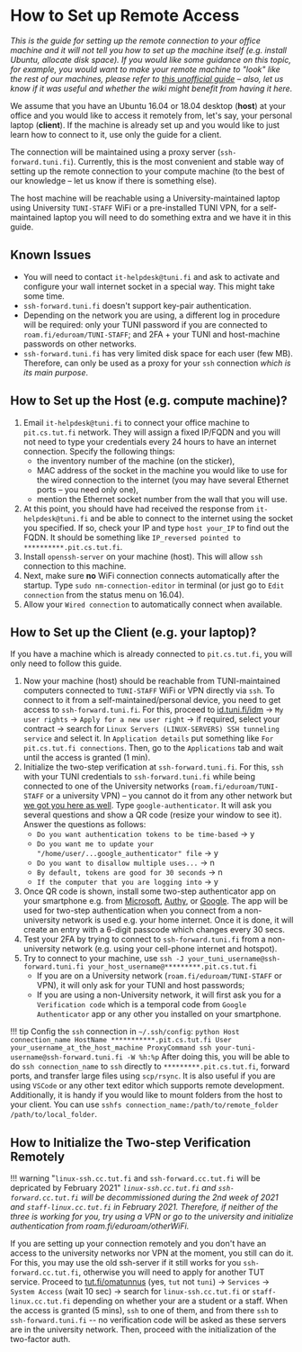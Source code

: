 # How to Set up Remote Access

_This is the guide for setting up the remote connection to your office machine and it will not tell you how to set up the machine itself (e.g. install Ubuntu, allocate disk space). If you would like some guidance on this topic, for example, you would want to make your remote machine to "look" like the rest of our machines, please refer to [this unofficial guide](https://github.com/v-iashin/TuniSurvivalKit/blob/master/how_to_setup_a_desktop.md) – also, let us know if it was useful and whether the wiki might benefit from having it here._

We assume that you have an Ubuntu 16.04 or 18.04 desktop (**host**) at your office and you would like to access it remotely from, let's say, your personal laptop (**client**). If the machine is already set up and you would like to just learn how to connect to it, use only the guide for a client.

The connection will be maintained using a proxy server (`ssh-forward.tuni.fi`). Currently, this is the most convenient and stable way of setting up the remote connection to your compute machine (to the best of our knowledge – let us know if there is something else).

The host machine will be reachable using a University-maintained laptop using University `TUNI-STAFF` WiFi or a pre-installed TUNI VPN, for a self-maintained laptop you will need to do something extra and we have it in this guide.

## Known Issues

- You will need to contact `it-helpdesk@tuni.fi` and ask to activate and configure your wall internet socket in a special way. This might take some time.
- `ssh-forward.tuni.fi` doesn't support key-pair authentication.
- Depending on the network you are using, a different log in procedure will be required: only your TUNI password if you are connected to `roam.fi/eduroam/TUNI-STAFF`; and 2FA + your TUNI and host-machine passwords  on other networks.
- `ssh-forward.tuni.fi` has very limited disk space for each user (few MB). Therefore, can only be used as a proxy for your `ssh` connection *which is its main purpose*.

## How to Set up the **Host** (e.g. compute machine)?
1. Email `it-helpdesk@tuni.fi` to connect your office machine to `pit.cs.tut.fi` network. They will assign a fixed IP/FQDN and you will not need to type your credentials every 24 hours to have an internet connection. Specify the following things:
    - the inventory number of the machine (on the sticker),
    - MAC address of the socket in the machine you would like to use for the wired connection to the internet (you may have several Ethernet ports – you need only one),
    - mention the Ethernet socket number from the wall that you will use.
2. At this point, you should have had received the response from `it-helpdesk@tuni.fi` and be able to connect to the internet using the socket you specified. If so, check your IP and type `host your_IP` to find out the FQDN. It should be something like `IP_reversed pointed to **********.pit.cs.tut.fi`.
3. Install `openssh-server` on your machine (host). This will allow `ssh` connection to this machine.
4. Next, make sure **no** WiFi connection connects automatically after the startup.  Type `sudo nm-connection-editor` in terminal (or just go to `Edit connection` from the status menu on 16.04).
5. Allow your `Wired connection` to automatically connect when available.

## How to Set up the **Client** (e.g. your laptop)?
If you have a machine which is already connected to `pit.cs.tut.fi`, you will only need to follow this guide.

1. Now your machine (host) should be reachable from TUNI-maintained computers connected to `TUNI-STAFF` WiFi or VPN directly via `ssh`. To connect to it from a self-maintained/personal device, you need to get access to `ssh-forward.tuni.fi`. For this, proceed to [id.tuni.fi/idm](https://id.tuni.fi/idm/?uiLang=en) -> `My user rights` -> `Apply for a new user right` -> if required, select your contract -> search for `Linux Servers (LINUX-SERVERS) SSH tunneling service` and select it. In `Application details` put something like `For pit.cs.tut.fi connections`. Then, go to the `Applications` tab and wait until the access is granted (1 min).
2. Initialize the two-step verification at `ssh-forward.tuni.fi`. For this, `ssh` with your TUNI credentials to `ssh-forward.tuni.fi` while being connected to one of the University networks (`roam.fi/eduroam/TUNI-STAFF` or a university VPN) – you cannot do it from any other network but [we got you here as well](#how-to-initialize-the-two-step-verification-remotely). Type `google-authenticator`. It will ask you several questions and show a QR code (resize your window to see it). Answer the questions as follows:
    - `Do you want authentication tokens to be time-based` -> y
    - `Do you want me to update your "/home/user/...google_authenticator" file` -> y
    - `Do you want to disallow multiple uses...` -> n
    - `By default, tokens are good for 30 seconds` -> n
    - `If the computer that you are logging into` -> y
3. Once QR code is shown, install some two-step authenticator app on your smartphone e.g. from [Microsoft](https://www.microsoft.com/en-us/account/authenticator), [Authy](https://authy.com/), or [Google](https://www.google.com/search?q=Google+Authenticator+apple+android). The app will be used for two-step authentication when you connect from a non-university network is used e.g. your home internet. Once it is done, it will create an entry with a 6-digit passcode which changes every 30 secs.
4. Test your 2FA by trying to connect to `ssh-forward.tuni.fi` from a non-university network (e.g. using your cell-phone internet and hotspot).
5. Try to connect to your machine, use `ssh -J your_tuni_username@ssh-forward.tuni.fi your_host_username@*********.pit.cs.tut.fi`
    - If you are on a University network (`roam.fi/eduroam/TUNI-STAFF` or VPN), it will only ask for your TUNI and host passwords;
    - If you are using a non-University network, it will first ask you for a `Verification code` which is a temporal code from `Google Authenticator` app or any other you installed on your smartphone.


!!! tip
    Config the `ssh` connection in `~/.ssh/config`:
    ``` python
    Host connection_name
      HostName ***********.pit.cs.tut.fi
      User your_username_at_the_host_machine
      ProxyCommand ssh your-tuni-username@ssh-forward.tuni.fi -W %h:%p
    ```
    After doing this, you will be able to do `ssh connection_name` to `ssh` directly to `*********.pit.cs.tut.fi`, forward ports, and transfer large files using `scp/rsync`. It is also useful if you are using `VSCode` or any other text editor which supports remote development. Additionally, it is handy if you would like to mount folders from the host to your client. You can use `sshfs connection_name:/path/to/remote_folder /path/to/local_folder`.


## How to Initialize the Two-step Verification Remotely

!!! warning "`linux-ssh.cc.tut.fi` and `ssh-forward.cc.tut.fi` will be depricated by February 2021"
    *`linux-ssh.cc.tut.fi` and `ssh-forward.cc.tut.fi` will be decommissioned during the 2nd week of 2021 and `staff-linux.cc.tut.fi` in February 2021. Therefore, if neither of the three is working for you, try using a VPN or go to the university and initialize authentication from roam.fi/eduroam/otherWiFi.*

If you are setting up your connection remotely and you don't have an access to the university networks nor VPN at the moment, you still can do it. For this, you may use the old ssh-server if it still works for you `ssh-forward.cc.tut.fi`, otherwise you will need to apply for another TUT service. Proceed to [tut.fi/omatunnus](https://www.tut.fi/omatunnus) (yes, `tut` not `tuni`) -> `Services` -> `System Access` (wait 10 sec) -> search for `linux-ssh.cc.tut.fi` or `staff-linux.cc.tut.fi` depending on whether your are a student or a staff. When the access is granted (5 mins), `ssh` to one of them, and from there `ssh` to `ssh-forward.tuni.fi` -- no verification code will be asked as these servers are in the university network. Then, proceed with the initialization of the two-factor auth.
